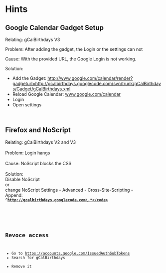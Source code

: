 # Hints #

## Google Calendar Gadget Setup ##

Relating: gCalBirthdays V3

Problem: After adding the gadget, the Login or the settings can not

Cause: With the provided URL, the Google Login is not working.

Solution:
  * Add the Gadget: http://www.google.com/calendar/render?gadgeturl=http://gcalbirthdays.googlecode.com/svn/trunk/gCalBirthdays/Gadget/gCalBirthdays.xml
  * Reload Google Calendar: www.google.com/calendar
  * Login
  * Open settings

<br>

<h2>Firefox and NoScript</h2>

Relating: gCalBirthdays V2 and V3<br>
<br>
Problem: Login hangs<br>
<br>
Cause: NoScript blocks the CSS<br>
<br>
Solution:<br>
Disable NoScript<br>
or<br>
change NoScript Settings - Advanced - Cross-Site-Scripting -<br>
Append:<br>
<b><code>^http://gcalbirthdays.googlecode.com\.*</code></b>

<br>

<h2>Revoce access</h2>
<ul><li>Go to <a href='https://accounts.google.com/IssuedAuthSubTokens'>https://accounts.google.com/IssuedAuthSubTokens</a>
</li><li>Search for gCalBirthdays<br>
</li><li>Remove it
